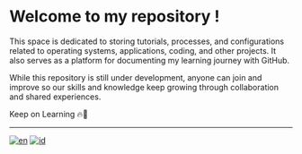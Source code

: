 # Welcome to my repository !

This space is dedicated to storing tutorials, processes, and configurations related to operating systems, applications, coding, and other projects. It also serves as a platform for documenting my learning journey with GitHub.

While this repository is still under development, anyone can join and improve so our skills and knowledge keep growing through collaboration and shared experiences.

Keep on Learning 🔥🙂

---

[![en](https://img.shields.io/badge/lang-en-red.svg)](https://github.com/eles-betty/learn_git/blob/main/README.md)
[![id](https://img.shields.io/badge/lang-id-green.svg)](https://github.com/eles-betty/learn_git/blob/main/README-id.md)
